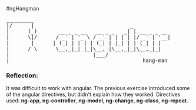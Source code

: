 <!---
  market: SF,
  credit: https://github.com/SF-WDI-LABS/angular_hangman_lab
-->



#ngHangman

<pre>
_________
|/      |                               _
|      (_)       __ _ _ __   __ _ _   _| | __ _ _ __
|      \|/      / _` | '_ \ / _` | | | | |/ _` | '__|
|       |      | (_| | | | | (_| | |_| | | (_| | |
|      / \      \__,_|_| |_|\__, |\__,_|_|\__,_|_|
|                           |___/
|___                                        hang-man
</pre>

### Reflection:

It was difficult to work with angular. The previous exercise introduced some of the angular directives, but didn't explain how they worked. Directives used: **ng-app**, **ng-controller**, **ng-model**, **ng-change**, **ng-class**, **ng-repeat**.
